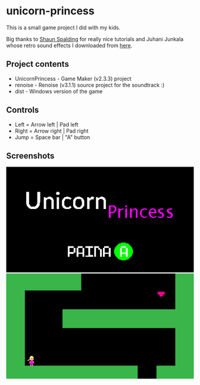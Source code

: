 # unicorn-princess

This is a small game project I did with my kids.

Big thanks to [Shaun Spalding](https://www.youtube.com/c/ShaunSpalding) for really nice tutorials and Juhani Junkala whose retro sound effects I downloaded from [here](https://opengameart.org/content/512-sound-effects-8-bit-style).

## Project contents

* UnicornPrincess - Game Maker (v2.3.3) project
* renoise - Renoise (v3.1.1) source project for the soundtrack :)
* dist - Windows version of the game

## Controls

* Left = Arrow left | Pad left
* Right = Arrow right | Pad right
* Jump = Space bar | "A" button

## Screenshots

![Title Screen](docs/img/titlescreen.png)
![Gameplay](docs/img/gameplay.png)

